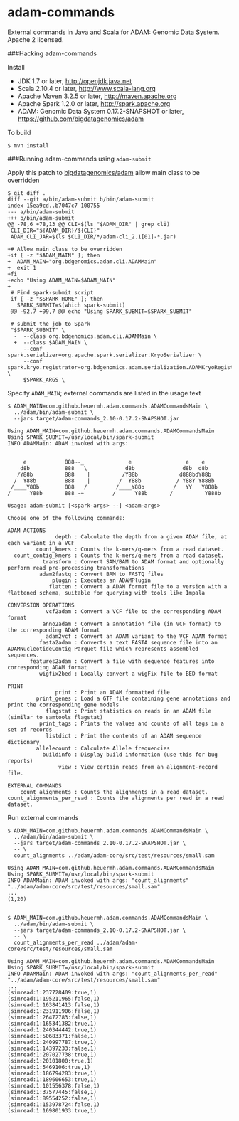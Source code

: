 adam-commands
=============

External commands in Java and Scala for ADAM: Genomic Data System.  Apache 2 licensed.


###Hacking adam-commands

Install

 * JDK 1.7 or later, http://openjdk.java.net
 * Scala 2.10.4 or later, http://www.scala-lang.org
 * Apache Maven 3.2.5 or later, http://maven.apache.org
 * Apache Spark 1.2.0 or later, http://spark.apache.org
 * ADAM: Genomic Data System 0.17.2-SNAPSHOT or later, https://github.com/bigdatagenomics/adam


To build

    $ mvn install


###Running adam-commands using ```adam-submit```

Apply this patch to [bigdatagenomics/adam](https://github.com/bigdatagenomics/adam) allow main class to be overridden

    $ git diff .
    diff --git a/bin/adam-submit b/bin/adam-submit
    index 15ea9cd..b7047c7 100755
    --- a/bin/adam-submit
    +++ b/bin/adam-submit
    @@ -78,6 +78,13 @@ CLI=$(ls "$ADAM_DIR" | grep cli)
     CLI_DIR="${ADAM_DIR}/${CLI}"
     ADAM_CLI_JAR=$(ls $CLI_DIR/*/adam-cli_2.1[01]-*.jar)
    
    +# Allow main class to be overridden
    +if [ -z "$ADAM_MAIN" ]; then
    +  ADAM_MAIN="org.bdgenomics.adam.cli.ADAMMain"
    +  exit 1
    +fi
    +echo "Using ADAM_MAIN=$ADAM_MAIN"
    +
     # Find spark-submit script
     if [ -z "$SPARK_HOME" ]; then
       SPARK_SUBMIT=$(which spark-submit)
     @@ -92,7 +99,7 @@ echo "Using SPARK_SUBMIT=$SPARK_SUBMIT"
    
     # submit the job to Spark
     "$SPARK_SUBMIT" \
      -  --class org.bdgenomics.adam.cli.ADAMMain \
      +  --class $ADAM_MAIN \
         --conf spark.serializer=org.apache.spark.serializer.KryoSerializer \
         --conf spark.kryo.registrator=org.bdgenomics.adam.serialization.ADAMKryoRegistrator \
         $SPARK_ARGS \


Specify ```ADAM_MAIN```; external commands are listed in the usage text

    $ ADAM_MAIN=com.github.heuermh.adam.commands.ADAMCommandsMain \
      ../adam/bin/adam-submit \
      --jars target/adam-commands_2.10-0.17.2-SNAPSHOT.jar
    
    Using ADAM_MAIN=com.github.heuermh.adam.commands.ADAMCommandsMain
    Using SPARK_SUBMIT=/usr/local/bin/spark-submit
    INFO ADAMMain: ADAM invoked with args: 
    
    
         e            888~-_              e                 e    e
        d8b           888   \            d8b               d8b  d8b
       /Y88b          888    |          /Y88b             d888bdY88b
      /  Y88b         888    |         /  Y88b           / Y88Y Y888b
     /____Y88b        888   /         /____Y88b         /   YY   Y888b
    /      Y88b       888_-~         /      Y88b       /          Y888b
    
    Usage: adam-submit [<spark-args> --] <adam-args>
    
    Choose one of the following commands:
    
    ADAM ACTIONS
                   depth : Calculate the depth from a given ADAM file, at each variant in a VCF
             count_kmers : Counts the k-mers/q-mers from a read dataset.
      count_contig_kmers : Counts the k-mers/q-mers from a read dataset.
               transform : Convert SAM/BAM to ADAM format and optionally perform read pre-processing transformations
              adam2fastq : Convert BAM to FASTQ files
                  plugin : Executes an ADAMPlugin
                 flatten : Convert a ADAM format file to a version with a flattened schema, suitable for querying with tools like Impala
    
    CONVERSION OPERATIONS
                vcf2adam : Convert a VCF file to the corresponding ADAM format
               anno2adam : Convert a annotation file (in VCF format) to the corresponding ADAM format
                adam2vcf : Convert an ADAM variant to the VCF ADAM format
              fasta2adam : Converts a text FASTA sequence file into an ADAMNucleotideContig Parquet file which represents assembled sequences.
           features2adam : Convert a file with sequence features into corresponding ADAM format
              wigfix2bed : Locally convert a wigFix file to BED format
    
    PRINT
                   print : Print an ADAM formatted file
             print_genes : Load a GTF file containing gene annotations and print the corresponding gene models
                flagstat : Print statistics on reads in an ADAM file (similar to samtools flagstat)
              print_tags : Prints the values and counts of all tags in a set of records
                listdict : Print the contents of an ADAM sequence dictionary
             allelecount : Calculate Allele frequencies
               buildinfo : Display build information (use this for bug reports)
                    view : View certain reads from an alignment-record file.
    
    EXTERNAL COMMANDS
        count_alignments : Counts the alignments in a read dataset.
    count_alignments_per_read : Counts the alignments per read in a read dataset.


Run external commands

    $ ADAM_MAIN=com.github.heuermh.adam.commands.ADAMCommandsMain \
      ../adam/bin/adam-submit \
      --jars target/adam-commands_2.10-0.17.2-SNAPSHOT.jar \
      -- \
      count_alignments ../adam/adam-core/src/test/resources/small.sam
    
    Using ADAM_MAIN=com.github.heuermh.adam.commands.ADAMCommandsMain
    Using SPARK_SUBMIT=/usr/local/bin/spark-submit
    INFO ADAMMain: ADAM invoked with args: "count_alignments" "../adam/adam-core/src/test/resources/small.sam"
    ...
    (1,20)


    $ ADAM_MAIN=com.github.heuermh.adam.commands.ADAMCommandsMain \
      ../adam/bin/adam-submit \
      --jars target/adam-commands_2.10-0.17.2-SNAPSHOT.jar \
      -- \
      count_alignments_per_read ../adam/adam-core/src/test/resources/small.sam
    
    Using ADAM_MAIN=com.github.heuermh.adam.commands.ADAMCommandsMain
    Using SPARK_SUBMIT=/usr/local/bin/spark-submit
    INFO ADAMMain: ADAM invoked with args: "count_alignments_per_read" "../adam/adam-core/src/test/resources/small.sam"
    ...
    (simread:1:237728409:true,1)
    (simread:1:195211965:false,1)
    (simread:1:163841413:false,1)
    (simread:1:231911906:false,1)
    (simread:1:26472783:false,1)
    (simread:1:165341382:true,1)
    (simread:1:240344442:true,1)
    (simread:1:50683371:false,1)
    (simread:1:240997787:true,1)
    (simread:1:14397233:false,1)
    (simread:1:207027738:true,1)
    (simread:1:20101800:true,1)
    (simread:1:5469106:true,1)
    (simread:1:186794283:true,1)
    (simread:1:189606653:true,1)
    (simread:1:101556378:false,1)
    (simread:1:37577445:false,1)
    (simread:1:89554252:false,1)
    (simread:1:153978724:false,1)
    (simread:1:169801933:true,1)

